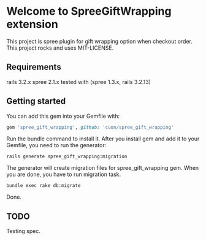 # Welcome to SpreeGiftWrapping extension

This project is spree plugin for gift wrapping option when checkout order.
This project rocks and uses MIT-LICENSE.

## Requirements

rails 3.2.x
spree 2.1.x
tested with (spree 1.3.x, rails 3.2.13)

## Getting started
You can add this gem into your Gemfile with:
```ruby
gem 'spree_gift_wrapping', github: 'cuon/spree_gift_wrapping'
```
Run the bundle command to install it.
After you install gem and add it to your Gemfile, you need to run the generator:
```console
rails generate spree_gift_wrapping:migration
```
The generator will create migration files for spree_gift_wrapping gem.
When you are done, you have to run migration task.
```console
bundle exec rake db:migrate
```

Done.

## TODO
Testing spec.



